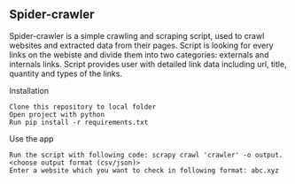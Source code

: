 <h2>Spider-crawler</h2> 
Spider-crawler is a simple crawling and scraping script, used to crawl websites and extracted data from their pages.
Script is looking for every links on the webiste and divide them into two categories: externals and internals links.
Script provides user with detailed link data including url, title, quantity and types of the links.

Installation

    Clone this repository to local folder
    Open project with python
    Run pip install -r requirements.txt

Use the app

    Run the script with following code: scrapy crawl 'crawler' -o output.<choose output format (csv/json)>
    Enter a website which you want to check in following format: abc.xyz
    
  

